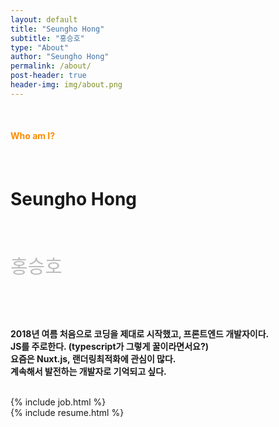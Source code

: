 ```yaml
---
layout: default
title: "Seungho Hong"
subtitle: "홍승호"
type: "About"
author: "Seungho Hong"
permalink: /about/
post-header: true
header-img: img/about.png
---
```

<br/>
<h4 style="color:#FB8C00">Who am I?<h4>
<br/>
<h1>Seungho Hong</h1>
<br/>
<p style="font-size:30px;color:#BDBDBD;">홍승호</p>

<br/>
<br/>

<div class="intro" style="font-weight:bold;">

2018년 여름 처음으로 코딩을 제대로 시작했고, 프론트엔드 개발자이다. 
<br/>
JS를 주로한다. (typescript가 그렇게 꿀이라면서요?)
<br/>
요즘은 Nuxt.js, 랜더링최적화에 관심이 많다.
<br/>
계속해서 발전하는 개발자로 기억되고 싶다.

</div>

<br />
{% include job.html %}

<br />
{% include resume.html %}